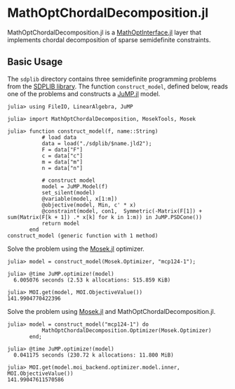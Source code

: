 # MathOptChordalDecomposition.jl

MathOptChordalDecomposition.jl is a [MathOptInterface.jl](https://github.com/jump-dev/MathOptInterface.jl) layer that implements chordal decomposition of
sparse semidefinite constraints.

## Basic Usage

The `sdplib` directory contains three semidefinite programming problems from the [SDPLIB library](https://github.com/vsdp/SDPLIB). The function `construct_model`, defined below, reads one of the problems and constructs a [JuMP.jl](https://github.com/jump-dev/JuMP.jl) model.

```julia-repl
julia> using FileIO, LinearAlgebra, JuMP

julia> import MathOptChordalDecomposition, MosekTools, Mosek

julia> function construct_model(f, name::String)
           # load data
           data = load("./sdplib/$name.jld2");
           F = data["F"]
           c = data["c"]
           m = data["m"]
           n = data["n"]
    
           # construct model
           model = JuMP.Model(f)
           set_silent(model)
           @variable(model, x[1:m])
           @objective(model, Min, c' * x)
           @constraint(model, con1,  Symmetric(-Matrix(F[1]) + sum(Matrix(F[k + 1]) .* x[k] for k in 1:m)) in JuMP.PSDCone())
           return model
       end
construct_model (generic function with 1 method)
```

Solve the problem using the [Mosek.jl](https://github.com/MOSEK/Mosek.jl) optimizer.

```julia-repl
julia> model = construct_model(Mosek.Optimizer, "mcp124-1");

julia> @time JuMP.optimize!(model)
  6.005076 seconds (2.53 k allocations: 515.859 KiB)

julia> MOI.get(model, MOI.ObjectiveValue())
141.9904770422396
```

Solve the problem using [Mosek.jl](https://github.com/MOSEK/Mosek.jl) and MathOptChordalDecomposition.jl.

```julia-repl
julia> model = construct_model("mcp124-1") do
           MathOptChordalDecomposition.Optimizer(Mosek.Optimizer)
       end;

julia> @time JuMP.optimize!(model)
  0.041175 seconds (230.72 k allocations: 11.800 MiB)

julia> MOI.get(model.moi_backend.optimizer.model.inner, MOI.ObjectiveValue())
141.99047611570586
```
